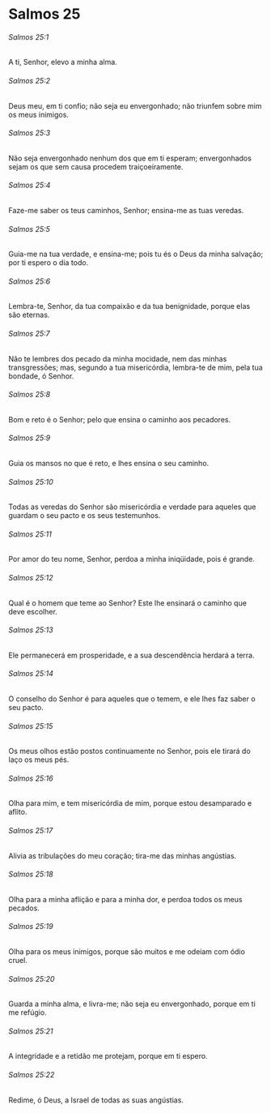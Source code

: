 # Salmos 25

###### Salmos 25:1

A ti, Senhor, elevo a minha alma.

###### Salmos 25:2

Deus meu, em ti confio; não seja eu envergonhado; não triunfem sobre mim os meus inimigos.

###### Salmos 25:3

Não seja envergonhado nenhum dos que em ti esperam; envergonhados sejam os que sem causa procedem traiçoeiramente.

###### Salmos 25:4

Faze-me saber os teus caminhos, Senhor; ensina-me as tuas veredas.

###### Salmos 25:5

Guia-me na tua verdade, e ensina-me; pois tu és o Deus da minha salvação; por ti espero o dia todo.

###### Salmos 25:6

Lembra-te, Senhor, da tua compaixão e da tua benignidade, porque elas são eternas.

###### Salmos 25:7

Não te lembres dos pecado da minha mocidade, nem das minhas transgressões; mas, segundo a tua misericórdia, lembra-te de mim, pela tua bondade, ó Senhor.

###### Salmos 25:8

Bom e reto é o Senhor; pelo que ensina o caminho aos pecadores.

###### Salmos 25:9

Guia os mansos no que é reto, e lhes ensina o seu caminho.

###### Salmos 25:10

Todas as veredas do Senhor são misericórdia e verdade para aqueles que guardam o seu pacto e os seus testemunhos.

###### Salmos 25:11

Por amor do teu nome, Senhor, perdoa a minha iniqüidade, pois é grande.

###### Salmos 25:12

Qual é o homem que teme ao Senhor? Este lhe ensinará o caminho que deve escolher.

###### Salmos 25:13

Ele permanecerá em prosperidade, e a sua descendência herdará a terra.

###### Salmos 25:14

O conselho do Senhor é para aqueles que o temem, e ele lhes faz saber o seu pacto.

###### Salmos 25:15

Os meus olhos estão postos continuamente no Senhor, pois ele tirará do laço os meus pés.

###### Salmos 25:16

Olha para mim, e tem misericórdia de mim, porque estou desamparado e aflito.

###### Salmos 25:17

Alivia as tribulações do meu coração; tira-me das minhas angústias.

###### Salmos 25:18

Olha para a minha aflição e para a minha dor, e perdoa todos os meus pecados.

###### Salmos 25:19

Olha para os meus inimigos, porque são muitos e me odeiam com ódio cruel.

###### Salmos 25:20

Guarda a minha alma, e livra-me; não seja eu envergonhado, porque em ti me refúgio.

###### Salmos 25:21

A integridade e a retidão me protejam, porque em ti espero.

###### Salmos 25:22

Redime, ó Deus, a Israel de todas as suas angústias.

